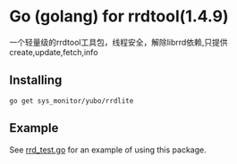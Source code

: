 # Go (golang) for rrdtool(1.4.9)

一个轻量级的rrdtool工具包，线程安全，解除librrd依赖,只提供create,update,fetch,info

## Installing

    go get sys_monitor/yubo/rrdlite


## Example 
See [rrd_test.go](https://sys_monitor/yubo/rrdlite/blob/master/rrd_test.go) for an example of using this package.
